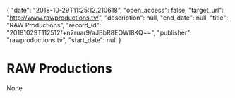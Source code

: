 {
  "date": "2018-10-29T11:25:12.210618", 
  "open_access": false, 
  "target_url": "http://www.rawproductions.tv/", 
  "description": null, 
  "end_date": null, 
  "title": "RAW Productions", 
  "record_id": "20181029T112512/+n2ruar9/aJBbR8EOWI8KQ==", 
  "publisher": "rawproductions.tv", 
  "start_date": null
}

# RAW Productions

None